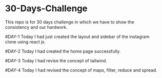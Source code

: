 # 30-Days-Challenge
This repo is for 30 days challenge in which we have to show the consistency and our hardwork.

#DAY-1
Today I had just created the layout and sidebar of the instagram clone using react js.

#DAY-2
Today I had created the home page successfully.

#DAY-3
Today I had revise the concept of tailwind.

#DAY-4
Today I had revised the concept of maps, filter, reduce and spread.
